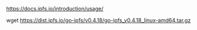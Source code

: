https://docs.ipfs.io/introduction/usage/

wget https://dist.ipfs.io/go-ipfs/v0.4.18/go-ipfs_v0.4.18_linux-amd64.tar.gz

